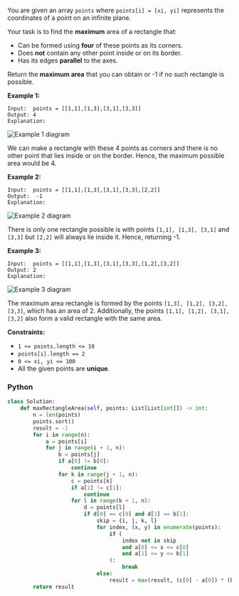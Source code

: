 You are given an array  `points`  where  `points[i] = [xi, yi]`  represents the coordinates of a point on an infinite
plane.

Your task is to find the  **maximum** area of a rectangle that:

- Can be formed using  **four**  of these points as its corners.
- Does  **not**  contain any other point inside or on its border.
- Has its edges **parallel**  to the axes.

Return the  **maximum area**  that you can obtain or -1 if no such rectangle is possible.

**Example 1:**

```
Input:  points = [[1,1],[1,3],[3,1],[3,3]]
Output: 4
Explanation:
```

![Example 1 diagram](https://assets.leetcode.com/uploads/2024/11/02/example1.png)

We can make a rectangle with these 4 points as corners and there is no other point that lies inside or on the border.
Hence, the maximum possible area would be 4.

**Example 2:**

```
Input:  points = [[1,1],[1,3],[3,1],[3,3],[2,2]]
Output:  -1
Explanation:
```

![Example 2 diagram](https://assets.leetcode.com/uploads/2024/11/02/example2.png)

There is only one rectangle possible is with points  `[1,1], [1,3], [3,1]`  and  `[3,3]`  but  `[2,2]`  will always lie
inside it. Hence, returning -1.

**Example 3:**

```
Input:  points = [[1,1],[1,3],[3,1],[3,3],[1,2],[3,2]]
Output: 2
Explanation:
```

![Example 3 diagram](https://assets.leetcode.com/uploads/2024/11/02/example3.png)

The maximum area rectangle is formed by the points  `[1,3], [1,2], [3,2], [3,3]`, which has an area of 2. Additionally,
the points  `[1,1], [1,2], [3,1], [3,2]`  also form a valid rectangle with the same area.

**Constraints:**

- `1 <= points.length <= 10`
- `points[i].length == 2`
- `0 <= xi, yi <= 100`
- All the given points are  **unique**.

### Python

```python
class Solution:
    def maxRectangleArea(self, points: List[List[int]]) -> int:
        n = len(points)
        points.sort()
        result = -1
        for i in range(n):
            a = points[i]
            for j in range(i + 1, n):
                b = points[j]
                if a[0] != b[0]:
                    continue
                for k in range(j + 1, n):
                    c = points[k]
                    if a[1] != c[1]:
                        continue
                    for l in range(k + 1, n):
                        d = points[l]
                        if d[0] == c[0] and d[1] == b[1]:
                            skip = {i, j, k, l}
                            for index, (x, y) in enumerate(points):
                                if (
                                    index not in skip
                                    and a[0] <= x <= c[0]
                                    and a[1] <= y <= b[1]
                                ):
                                    break
                            else:
                                result = max(result, (c[0] - a[0]) * (b[1] - a[1]))
        return result
```